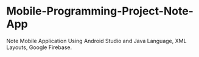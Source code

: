 # Mobile-Programming-Project-Note-App
Note Mobile Application Using Android Studio and Java Language, XML Layouts, Google Firebase.

